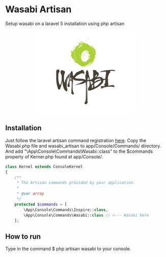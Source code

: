 # Wasabi Artisan
Setup wasabi on a laravel 5 installation using php artisan

<div align="center"><img src="https://raw.githubusercontent.com/rafaelgandi/wasabi_artisan/master/wasabilogo.png"></div>

## Installation
Just follow the laravel artisan command registration [here](http://laravel.com/docs/5.0/commands#registering-commands). 
Copy the Wasabi.php file and wasabi_artisan to app/Console/Commands/ directory. And add "\App\Console\Commands\Wasabi::class" to the 
$commands property of Kerner.php found at app/Console/.

```PHP
class Kernel extends ConsoleKernel
{
    /**
     * The Artisan commands provided by your application.
     *
     * @var array
     */
    protected $commands = [
        \App\Console\Commands\Inspire::class,
        \App\Console\Commands\Wasabi::class // <--- Wasabi here
    ];

```

## How to run
Type in the command $ php artisan wasabi to your console.